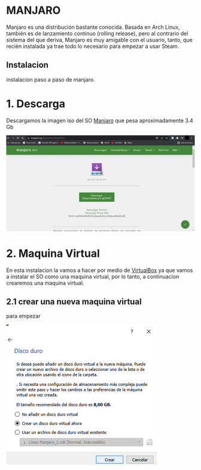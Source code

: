 
# MANJARO

Manjaro es una distribución bastante conocida.
Basada en Arch Linux, también es de lanzamiento continuo (rolling release), 
pero al contrario del sistema del que deriva, Manjaro es muy amigable con el usuario, 
tanto, que recién instalada ya trae todo lo necesario para empezar a usar Steam.
 
 ## Instalacion
instalacion paso a paso de manjaro.

# 1. Descarga
Descargamos la imagen iso del SO [Manjaro][1_0] que pesa aproximadamente 3.4 Gb

![paginaWeb](img/screenshot1.png)


[1_0]:https://manjaro.org/downloads/official/xfce/ 

# 2. Maquina Virtual
En esta instalacion la vamos a hacer por medio de [VirtualBox][1_1] ya que vamos a 
instalar el SO como una maquina virtual, por lo tanto, a continuacion crearemos una
maquina virtual.

## 2.1 crear una nueva maquina virtual
para empezar  

[1_1]:https://www.virtualbox.org/

![screenshot1](img/screenshot-install.png)
